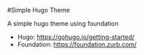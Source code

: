 #Simple Hugo Theme

A simple hugo theme using foundation 

- Hugo: https://gohugo.io/getting-started/
- Foundation: https://foundation.zurb.com/